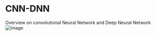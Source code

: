 # CNN-DNN
Overview on convolutional Neural Network and Deep Neural Network
![image](https://user-images.githubusercontent.com/67863890/98467182-0424e700-21fa-11eb-9890-83d468e52aca.png)
